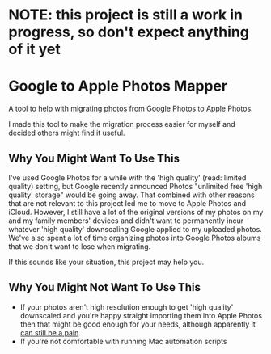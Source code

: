 # NOTE: this project is still a work in progress, so don't expect anything of it yet

# Google to Apple Photos Mapper
A tool to help with migrating photos from Google Photos to Apple Photos.

I made this tool to make the migration process easier for myself and decided others might find it useful.

## Why You Might Want To Use This
I've used Google Photos for a while with the 'high quality' (read: limited quality) setting, but Google recently announced Photos "unlimited free 'high quality' storage" would be going away.
That combined with other reasons that are not relevant to this project led me to move to Apple Photos and iCloud.
However, I still have a lot of the original versions of my photos on my and my family members' devices and didn't want to permanently incur whatever 'high quality' downscaling Google applied to my uploaded photos.
We've also spent a lot of time organizing photos into Google Photos albums that we don't want to lose when migrating.

If this sounds like your situation, this project may help you.

## Why You Might Not Want To Use This
- If your photos aren't high resolution enough to get 'high quality' downscaled and you're happy straight importing them into Apple Photos then that might be good enough for your needs, although apparently it [can still be a pain](https://discussions.apple.com/thread/250486578).
- If you're not comfortable with running Mac automation scripts